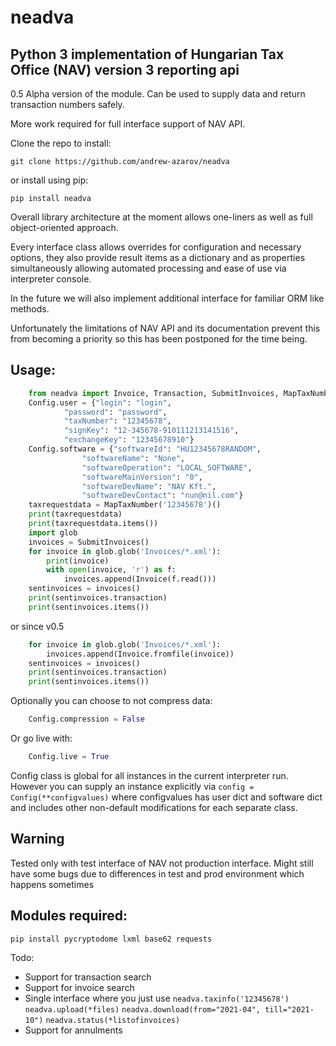 # neadva
Python 3 implementation of Hungarian Tax Office (NAV) version 3 reporting api
-----------
0.5 Alpha version of the module. Can be used to supply data and return transaction numbers safely.

More work required for full interface support of NAV API.

Clone the repo to install:

`git clone https://github.com/andrew-azarov/neadva`

or install using pip:

`pip install neadva`

Overall library architecture at the moment allows one-liners as well as full object-oriented approach.

Every interface class allows overrides for configuration and necessary options, they also provide result items as a dictionary and as properties simultaneously allowing automated processing and ease of use via interpreter console.

In the future we will also implement additional interface for familiar ORM like methods.

Unfortunately the limitations of NAV API and its documentation prevent this from becoming a priority so this has been postponed for the time being.

Usage:
-----------
```python
    from neadva import Invoice, Transaction, SubmitInvoices, MapTaxNumber, Config
    Config.user = {"login": "login",
            "password": "password",
            "taxNumber": "12345678",
            "signKey": "12-345678-910111213141516",
            "exchangeKey": "12345678910"}
    Config.software = {"softwareId": "HU12345678RANDOM",
                "softwareName": "None",
                "softwareOperation": "LOCAL_SOFTWARE",
                "softwareMainVersion": "0",
                "softwareDevName": "NAV Kft.",
                "softwareDevContact": "nun@nil.com"}
    taxrequestdata = MapTaxNumber('12345678')()
    print(taxrequestdata)
    print(taxrequestdata.items())
    import glob
    invoices = SubmitInvoices()
    for invoice in glob.glob('Invoices/*.xml'):
        print(invoice)
        with open(invoice, 'r') as f:
            invoices.append(Invoice(f.read()))
    sentinvoices = invoices()
    print(sentinvoices.transaction)
    print(sentinvoices.items())
```

or since v0.5

```python
    for invoice in glob.glob('Invoices/*.xml'):
        invoices.append(Invoice.fromfile(invoice))
    sentinvoices = invoices()
    print(sentinvoices.transaction)
    print(sentinvoices.items())
```
Optionally you can choose to not compress data:
```python
    Config.compression = False
```
Or go live with:
```python
    Config.live = True
```

Config class is global for all instances in the current interpreter run.
However you can supply an instance explicitly via `config = Config(**configvalues)` where configvalues has user dict and software dict and includes other non-default modifications for each separate class.

Warning
-----------
Tested only with test interface of NAV not production interface. Might still have some bugs due to differences in test and prod environment which happens sometimes

Modules required:
-----------
`pip install pycryptodome lxml base62 requests`

Todo:

* Support for transaction search
* Support for invoice search
* Single interface where you just use `neadva.taxinfo('12345678')` `neadva.upload(*files)` `neadva.download(from="2021-04", till="2021-10")` `neadva.status(*listofinvoices)`
* Support for annulments